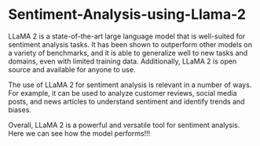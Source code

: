 # Sentiment-Analysis-using-Llama-2

LLaMA 2 is a state-of-the-art large language model that is well-suited for sentiment analysis tasks. It has been shown to outperform other models on a variety of benchmarks, and it is able to generalize well to new tasks and domains, even with limited training data. Additionally, LLaMA 2 is open source and available for anyone to use.

The use of LLaMA 2 for sentiment analysis is relevant in a number of ways. For example, it can be used to analyze customer reviews, social media posts, and news articles to understand sentiment and identify trends and biases.

Overall, LLaMA 2 is a powerful and versatile tool for sentiment analysis. 
Here we can see how the model performs!!!
